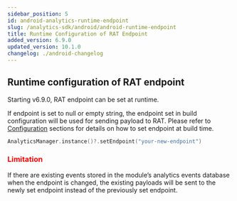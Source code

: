 ```yaml
---
sidebar_position: 5
id: android-analytics-runtime-endpoint
slug: /analytics-sdk/android/android-runtime-endpoint
title: Runtime Configuration of RAT Endpoint
added_version: 6.9.0
updated_version: 10.1.0
changelog: ./android-changelog
---
```


## Runtime configuration of RAT endpoint

Starting v6.9.0, RAT endpoint can be set at runtime.

If endpoint is set to null or empty string, the endpoint set in build configuration will be used for sending payload to RAT. Please refer to [Configuration](./android-user-guide#configuration) sections for details on how to set endpoint at build time.

```kotlin
AnalyticsManager.instance()?.setEndpoint("your-new-endpoint")
```

### <font color="red">Limitation</font>

If there are existing events stored in the module’s analytics events database when the endpoint is changed, the existing payloads will be sent to the newly set endpoint instead of the previously set endpoint.
